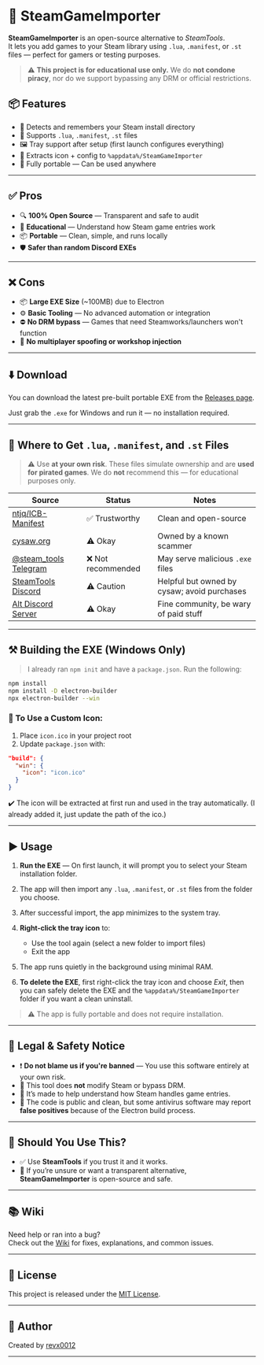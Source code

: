 # 🚀 SteamGameImporter

**SteamGameImporter** is an open-source alternative to *SteamTools*.  
It lets you add games to your Steam library using `.lua`, `.manifest`, or `.st` files — perfect for gamers or testing purposes.

> ⚠️ **This project is for educational use only.** We do **not condone piracy**, nor do we support bypassing any DRM or official restrictions.


## 📦 Features

- 🧠 Detects and remembers your Steam install directory
- 🧺 Supports `.lua`, `.manifest`, `.st` files
- 🖼️ Tray support after setup (first launch configures everything)
- 📁 Extracts icon + config to `%appdata%/SteamGameImporter`
- 💾 Fully portable — Can be used anywhere

---

## ✅ Pros

- 🔍 **100% Open Source** — Transparent and safe to audit
- 🧠 **Educational** — Understand how Steam game entries work
- 📦 **Portable** — Clean, simple, and runs locally
- 🛡️ **Safer than random Discord EXEs**

---

## ❌ Cons

- 📦 **Large EXE Size** (~100MB) due to Electron
- ⚙️ **Basic Tooling** — No advanced automation or integration
- ⛔ **No DRM bypass** — Games that need Steamworks/launchers won't function
- 📄 **No multiplayer spoofing or workshop injection**

---

## ⬇️ Download

You can download the latest pre-built portable EXE from the [Releases page](https://github.com/revx0012/SteamGameImporter/releases/).

Just grab the `.exe` for Windows and run it — no installation required.

---

## 📁 Where to Get `.lua`, `.manifest`, and `.st` Files

> ⚠️ Use **at your own risk**. These files simulate ownership and are **used for pirated games**. We do **not** recommend this — for educational purposes only.

| Source | Status | Notes |
|--------|--------|-------|
| [ntjq/ICB-Manifest](https://github.com/ntjq/ICB-Manifest) | ✅ Trustworthy | Clean and open-source |
| [cysaw.org](https://cysaw.org) | ⚠️ Okay | Owned by a known scammer |
| [@steam_tools Telegram](https://t.me/steam_tools) | ❌ Not recommended | May serve malicious `.exe` files |
| [SteamTools Discord](https://discord.gg/Z4bAPhqa4y) | ⚠️ Caution | Helpful but owned by cysaw; avoid purchases |
| [Alt Discord Server](https://discord.gg/WuYafUu5ZT) | ⚠️ Okay | Fine community, be wary of paid stuff |

---

## ⚒️ Building the EXE (Windows Only)

> I already ran `npm init` and have a `package.json`. Run the following:

```bash
npm install
npm install -D electron-builder
npx electron-builder --win
````

### 🔧 To Use a Custom Icon:

1. Place `icon.ico` in your project root
2. Update `package.json` with:

```json
"build": {
  "win": {
    "icon": "icon.ico"
  }
}
```

✔️ The icon will be extracted at first run and used in the tray automatically. (I already added it, just update the path of the ico.)

---

## ▶️ Usage

1. **Run the EXE** — On first launch, it will prompt you to select your Steam installation folder.
2. The app will then import any `.lua`, `.manifest`, or `.st` files from the folder you choose.
3. After successful import, the app minimizes to the system tray.
4. **Right-click the tray icon** to:

   * Use the tool again (select a new folder to import files)
   * Exit the app
5. The app runs quietly in the background using minimal RAM.
6. **To delete the EXE**, first right-click the tray icon and choose *Exit*, then you can safely delete the EXE and the `%appdata%/SteamGameImporter` folder if you want a clean uninstall.

> ⚠️ The app is fully portable and does not require installation.

---

## 📢 Legal & Safety Notice

* ❗ **Do not blame us if you're banned** — You use this software entirely at your own risk.
* 🔐 This tool does **not** modify Steam or bypass DRM.
* 🧪 It’s made to help understand how Steam handles game entries.
* 🧼 The code is public and clean, but some antivirus software may report **false positives** because of the Electron build process.

---

## 🤔 Should You Use This?

* ✅ Use **SteamTools** if you trust it and it works.
* 🔐 If you’re unsure or want a transparent alternative, **SteamGameImporter** is open-source and safe.

---

## 📚 Wiki

Need help or ran into a bug?  
Check out the [Wiki](https://github.com/revx0012/SteamGameImporter/wiki) for fixes, explanations, and common issues.

---

## 📝 License

This project is released under the [MIT License](LICENSE).

---

## 👤 Author

Created by [revx0012](https://github.com/revx0012)

---
